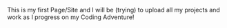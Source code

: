This is my first Page/Site and I will be (trying) to upload all my projects and work as I progress on my Coding Adventure!
